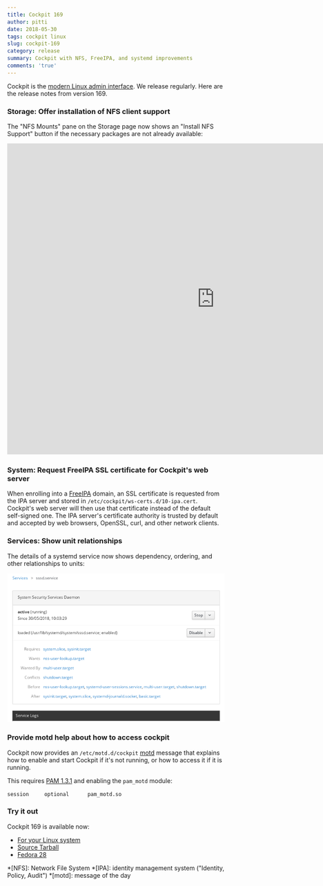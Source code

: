 ```yaml
---
title: Cockpit 169
author: pitti
date: 2018-05-30
tags: cockpit linux
slug: cockpit-169
category: release
summary: Cockpit with NFS, FreeIPA, and systemd improvements
comments: 'true'
---
```


Cockpit is the [modern Linux admin interface](https://cockpit-project.org/). We release regularly.
Here are the release notes from version 169.

### Storage: Offer installation of NFS client support

The "NFS Mounts" pane on the Storage page now shows an "Install NFS Support"
button if the necessary packages are not already available:

<iframe width="960" height="720" src="https://www.youtube.com/embed/yR5riNcIDbc?rel=0" frameborder="0" allowfullscreen></iframe>

### System: Request FreeIPA SSL certificate for Cockpit's web server

When enrolling into a [FreeIPA](https://freeipa.org/) domain, an SSL
certificate is requested from the IPA server and stored in
`/etc/cockpit/ws-certs.d/10-ipa.cert`. Cockpit's web server will then use that
certificate instead of the default self-signed one.  The IPA server's
certificate authority is trusted by default and accepted by web browsers,
OpenSSL, curl, and other network clients.

### Services: Show unit relationships

The details of a systemd service now shows dependency, ordering, and other
relationships to units:

![Services relationships](/images/services-relationships.png)

### Provide motd help about how to access cockpit

Cockpit now provides an `/etc/motd.d/cockpit`
[motd](https://linux.die.net/man/5/motd) message that explains how to enable
and start Cockpit if it's not running, or how to access it if it is running.

This requires [PAM 1.3.1](https://github.com/linux-pam/linux-pam/releases/tag/v1.3.1)
and enabling the `pam_motd` module:

    session     optional      pam_motd.so

### Try it out

Cockpit 169 is available now:

 * [For your Linux system](https://cockpit-project.org/running.html)
 * [Source Tarball](https://github.com/cockpit-project/cockpit/releases/tag/169)
 * [Fedora 28](https://bodhi.fedoraproject.org/updates/cockpit-169-1.fc28)

*[NFS]: Network File System
*[IPA]: identity management system ("Identity, Policy, Audit")
*[motd]: message of the day
